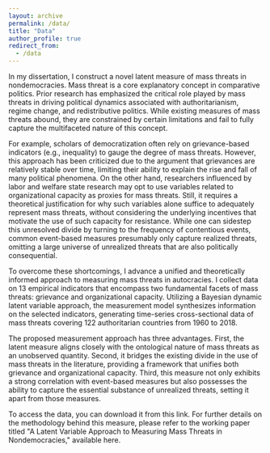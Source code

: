 ```yaml
---
layout: archive
permalink: /data/
title: "Data"
author_profile: true
redirect_from:
  - /data
---
```


In my dissertation, I construct a novel latent measure of mass threats in nondemocracies. Mass threat is a core explanatory concept in comparative politics. Prior research has emphasized the critical role played by mass threats in driving political dynamics associated with authoritarianism, regime change, and redistributive politics. While existing measures of mass threats abound, they are constrained by certain limitations and fail to fully capture the multifaceted nature of this concept.

For example, scholars of democratization often rely on grievance-based indicators (e.g., inequality) to gauge the degree of mass threats. However, this approach has been criticized due to the argument that grievances are relatively stable over time, limiting their ability to explain the rise and fall of many political phenomena. On the other hand, researchers influenced by labor and welfare state research may opt to use variables related to organizational capacity as proxies for mass threats. Still, it requires a theoretical justification for why such variables alone suffice to adequately represent mass threats, without considering the underlying incentives that motivate the use of such capacity for resistance. While one can sidestep this unresolved divide by turning to the frequency of contentious events, common event-based measures presumably only capture realized threats, omitting a large universe of unrealized threats that are also politically consequential.

To overcome these shortcomings, I advance a unified and theoretically informed approach to measuring mass threats in autocracies. I collect data on 13 empirical indicators that encompass two fundamental facets of mass threats: grievance and organizational capacity. Utilizing a Bayesian dynamic latent variable approach, the measurement model synthesizes information on the selected indicators, generating time-series cross-sectional data of mass threats covering 122 authoritarian countries from 1960 to 2018.

The proposed measurement approach has three advantages. First, the latent measure aligns closely with the ontological nature of mass threats as an unobserved quantity. Second, it bridges the existing divide in the use of mass threats in the literature, providing a framework that unifies both grievance and organizational capacity. Third, this measure not only exhibits a strong correlation with event-based measures but also possesses the ability to capture the essential substance of unrealized threats, setting it apart from those measures.

To access the data, you can download it from this link. For further details on the methodology behind this measure, please refer to the working paper titled "A Latent Variable Approach to Measuring Mass Threats in Nondemocracies," available here.
